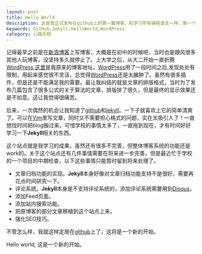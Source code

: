 ```yaml
---
layout: post
title: Hello World
description: 这是我正式发布在github上的第一篇博客。和学习所有编程语言一样，第一个实例总是Hello World!
keywords: GitHub,Jekyll,HelloWorld,WordPress
category: 心路历程
---
```


记得最早之前是在[新浪博客](http://blog.sina.com.cn/ "新浪博客")上写博客，大概是在初中的时候吧，当时也是跟风很多其他人玩博客，没坚持多久就停止了。上大学之后，从大二开始一直折腾[WordPress](http://wordpress.org/ "WordPress"),[这里](http://flyaway-blog.com "flyaway")是我原来的博客地址。[WordPress](http://wordpress.org/ "WordPress")用了一段时间之后,发现处处有限制，用起来感觉很不灵活，总觉得[WordPress](http://wordpress.org/ "WordPress")还是太臃肿了。虽然有很多插件，但是还是不能满足我的需要。最让我纠结的就是文章的排版格式，当时为了发布几篇包含了很多公式的关于算法的文章，排版排了很久，但是最终的显示效果还是不如意。这让我觉得很痛苦。

后来，一次偶然的机会让我知道了[github](https://github.com/ "github")和[jekyll](http://jekyllrb.com/ "Jekyll")。一下子就喜欢上它的简单清爽了。可以在[Vim](http://www.vim.org/ "Vim")里写文章，同时又不需要担心格式的问题，实在太吸引人了！一直想找时间把blog搬过来，可惜学校的事情太多了，一直拖到现在，才有时间好好学习一下**Jekyll**相关的东西。

这个站点就是我学习的成果，虽然还有很多不完善，但整体博客系统的功能还是work的。关于这个站点还有几件事情需要在将来进一步完善，但是最近忙于学校的一个项目的中期检查，以下这些事情只能暂时留到将来处理了。

- 文章归档功能的实现。**Jekyll**本身好像对文章归档功能支持不是很好，需要再花点时间研究一下。
- 评论系统。**Jekyll**本身是不支持评论系统的，添加评论系统需要用到[Disqus](http://disqus.com/ "Disqus")。
- 添加Feed页面。
- 添加站内搜索功能。
- 把原博客的部分文章移植到这个站点上来。
- 强化SEO技巧。

不管怎么样，我就这样定居在[github](https://github.com/ "github")上了，这将是一个新的开始。

Hello world, 这是一个新的开始。




